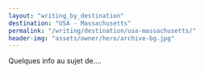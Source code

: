 ```yaml
---
layout: "writing_by_destination"
destination: "USA - Massachusetts"
permalink: "/writing/destination/usa-massachusetts/"
header-img: "assets/owner/hero/archive-bg.jpg"
---
```


Quelques info au sujet de....